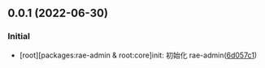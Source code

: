 
## 0.0.1 (2022-06-30)

### Initial

-  [root][packages:rae-admin & root:core]init: 初始化 rae-admin([6d057c1](https://github.com/NorthSeacoder/side-work/commit/6d057c195eff60767a042b90f964340b42843ba4))
